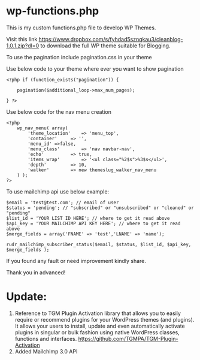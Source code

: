 # wp-functions.php

This is my custom functions.php file to develop WP Themes.

Visit this link https://www.dropbox.com/s/fyhdad5sznqkau3/cleanblog-1.0.1.zip?dl=0 to download the full WP theme suitable for Blogging.

To use the pagination include pagination.css in your theme

Use below code to your theme where ever you want to show pagination

    <?php if (function_exists("pagination")) {
    
        pagination($additional_loop->max_num_pages);
    
    } ?>

Use below code for the nav menu creation

    <?php
        wp_nav_menu( array(
            'theme_location'    => 'menu_top',
            'container'     => '',
            'menu_id' =>false,
            'menu_class'        => 'nav navbar-nav', 
            'echo'          => true,
            'items_wrap'        => '<ul class="%2$s">%3$s</ul>',
            'depth'         => 10,
            'walker'        => new themeslug_walker_nav_menu
        ) );
    ?>

To use mailchimp api use below example:

    $email = 'test@test.com'; // email of user
    $status = 'pending'; // "subscribed" or "unsubscribed" or "cleaned" or "pending"
    $list_id = 'YOUR LIST ID HERE'; // where to get it read above
    $api_key = 'YOUR MAILCHIMP API KEY HERE'; // where to get it read above
    $merge_fields = array('FNAME' => 'test','LNAME' => 'name');
     
    rudr_mailchimp_subscriber_status($email, $status, $list_id, $api_key, $merge_fields );


If you found any fault or need improvement kindly share.

Thank you in advanced!

# Update:

1. Reference to TGM Plugin Activation library that allows you to easily require or recommend plugins for your WordPress themes (and plugins). It allows your users to install, update and even automatically activate plugins in singular or bulk fashion using native WordPress classes, functions and interfaces. https://github.com/TGMPA/TGM-Plugin-Activation
2. Added Mailchimp 3.0 API
